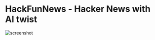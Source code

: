 # HackFunNews - Hacker News with AI twist

![screenshot](https://i.postimg.cc/tTzNh0Yd/Screenshot-2024-12-13-214134.jpg)
